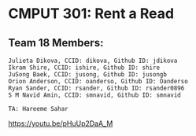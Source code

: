 # CMPUT 301: Rent a Read

## Team 18 Members:

```
Julieta Dikova, CCID: dikova, Github ID: jdikova
Ikram Shire, CCID: ishire, Github ID: shire
JuSong Baek, CCID: jusong, Github ID: jusongb
Orion Anderson, CCID: oanderso, Github ID: Oanderso
Ryan Sander, CCID: rsander, Github ID: rsander0896
S M Navid Amin, CCID: smnavid, Github ID: smnavid

TA: Hareeme Sahar
```

https://youtu.be/pHuUp2DaA_M
